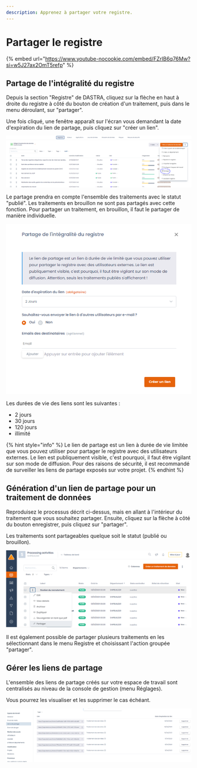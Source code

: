 ```yaml
---
description: Apprenez à partager votre registre.
---
```


# Partager le registre

{% embed url="https://www.youtube-nocookie.com/embed/FZrIB6q76Mw?si=w5J27ax2OmT5refp" %}

## Partage de l'intégralité du registre

Depuis la section "Registre" de DASTRA, cliquez sur la flèche en haut à droite du registre à côté du bouton de création d'un traitement, puis dans le menu déroulant, sur "partager".

Une fois cliqué, une fenêtre apparaît sur l'écran vous demandant la date d'expiration du lien de partage, puis cliquez sur "créer un lien".

![](<../../.gitbook/assets/image (180).png>)



Le partage prendra en compte l'ensemble des traitements avec le statut "publié". Les traitements en brouillon ne sont pas partagés avec cette fonction. Pour partager un traitement, en brouillon, il faut le partager de manière individuelle.&#x20;

![Interface de configuration du partage](<../../.gitbook/assets/image (178).png>)

Les durées de vie des liens sont les suivantes :&#x20;

* 2 jours&#x20;
* 30 jours
* 120 jours
* illimité

{% hint style="info" %}
Le lien de partage est un lien à durée de vie limitée que vous pouvez utiliser pour partager le registre avec des utilisateurs externes. Le lien est publiquement visible, c'est pourquoi, il faut être vigilant sur son mode de diffusion. Pour des raisons de sécurité, il est recommandé de surveiller les liens de partage exposés sur votre projet.
{% endhint %}

## **Génération d'un lien de partage pour un traitement de données**

Reproduisez le processus décrit ci-dessus, mais en allant à l'intérieur du traitement que vous souhaitez partager. Ensuite, cliquez sur la flèche à côté du bouton enregistrer, puis cliquez sur "partager".

Les traitements sont partageables quelque soit le statut (publié ou brouillon).

![](<../../.gitbook/assets/image (18) (1).png>)

Il est également possible de partager plusieurs traitements en les sélectionnant dans le menu Registre et choisissant l'action groupée "partager".&#x20;



## Gérer les liens de partage

L'ensemble des liens de partage créés sur votre espace de travail sont centralisés au niveau de la console de gestion (menu Réglages).&#x20;

Vous pourrez les visualiser et les supprimer le cas échéant.

![Interface de gestion des liens de partage ](<../../.gitbook/assets/image (179).png>)





